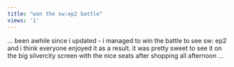 ```yaml
---
title: "won the sw:ep2 battle"
views: '1'
---
```

<p>... been awhile since i updated - i managed to win the battle to see sw: ep2 and i think everyone enjoyed it as a result. it was pretty sweet to see it on the big silvercity screen with the nice seats after shopping all afternoon ...</p>
